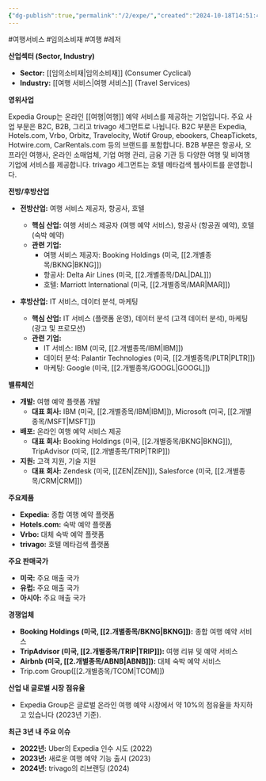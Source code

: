 ```yaml
---
{"dg-publish":true,"permalink":"/2/expe/","created":"2024-10-18T14:51:44.305+09:00","updated":"2025-06-03T20:05:59.025+09:00"}
---
```


#여행서비스 #임의소비재 #여행 #레저 

**산업섹터 (Sector, Industry)**

- **Sector:** [[임의소비재\|임의소비재]] (Consumer Cyclical)
- **Industry:** [[여행 서비스\|여행 서비스]] (Travel Services)

**영위사업** 

Expedia Group는 온라인 [[여행\|여행]] 예약 서비스를 제공하는 기업입니다. 주요 사업 부문은 B2C, B2B, 그리고 trivago 세그먼트로 나뉩니다. B2C 부문은 Expedia, Hotels.com, Vrbo, Orbitz, Travelocity, Wotif Group, ebookers, CheapTickets, Hotwire.com, CarRentals.com 등의 브랜드를 포함합니다. B2B 부문은 항공사, 오프라인 여행사, 온라인 소매업체, 기업 여행 관리, 금융 기관 등 다양한 여행 및 비여행 기업에 서비스를 제공합니다. trivago 세그먼트는 호텔 메타검색 웹사이트를 운영합니다.

**전방/후방산업**

- **전방산업:** 여행 서비스 제공자, 항공사, 호텔
    - **핵심 산업:** 여행 서비스 제공자 (여행 예약 서비스), 항공사 (항공권 예약), 호텔 (숙박 예약)
    - **관련 기업:**
        - 여행 서비스 제공자: Booking Holdings (미국, [[2.개별종목/BKNG\|BKNG]])
        - 항공사: Delta Air Lines (미국, [[2.개별종목/DAL\|DAL]])
        - 호텔: Marriott International (미국, [[2.개별종목/MAR\|MAR]])
          
- **후방산업:** IT 서비스, 데이터 분석, 마케팅
    - **핵심 산업:** IT 서비스 (플랫폼 운영), 데이터 분석 (고객 데이터 분석), 마케팅 (광고 및 프로모션)
    - **관련 기업:**
        - IT 서비스: IBM (미국, [[2.개별종목/IBM\|IBM]])
        - 데이터 분석: Palantir Technologies (미국, [[2.개별종목/PLTR\|PLTR]])
        - 마케팅: Google (미국, [[2.개별종목/GOOGL\|GOOGL]])

**밸류체인**

- **개발:** 여행 예약 플랫폼 개발
    - **대표 회사:** IBM (미국, [[2.개별종목/IBM\|IBM]]), Microsoft (미국, [[2.개별종목/MSFT\|MSFT]])
- **배포:** 온라인 여행 예약 서비스 제공
    - **대표 회사:** Booking Holdings (미국, [[2.개별종목/BKNG\|BKNG]]), TripAdvisor (미국, [[2.개별종목/TRIP\|TRIP]])
- **지원:** 고객 지원, 기술 지원
    - **대표 회사:** Zendesk (미국, [[ZEN\|ZEN]]), Salesforce (미국, [[2.개별종목/CRM\|CRM]])

**주요제품**

- **Expedia:** 종합 여행 예약 플랫폼
- **Hotels.com:** 숙박 예약 플랫폼
- **Vrbo:** 대체 숙박 예약 플랫폼
- **trivago:** 호텔 메타검색 플랫폼

**주요 판매국가**

- **미국:** 주요 매출 국가
- **유럽:** 주요 매출 국가
- **아시아:** 주요 매출 국가

**경쟁업체**

- **Booking Holdings (미국, [[2.개별종목/BKNG\|BKNG]]):** 종합 여행 예약 서비스
- **TripAdvisor (미국, [[2.개별종목/TRIP\|TRIP]]):** 여행 리뷰 및 예약 서비스
- **Airbnb (미국, [[2.개별종목/ABNB\|ABNB]]):** 대체 숙박 예약 서비스
- Trip.com Group([[2.개별종목/TCOM\|TCOM]])

**산업 내 글로벌 시장 점유율**

- Expedia Group은 글로벌 온라인 여행 예약 시장에서 약 10%의 점유율을 차지하고 있습니다 (2023년 기준).

**최근 3년 내 주요 이슈**

- **2022년:** Uber의 Expedia 인수 시도 (2022)
- **2023년:** 새로운 여행 예약 기능 출시 (2023)
- **2024년:** trivago의 리브랜딩 (2024)